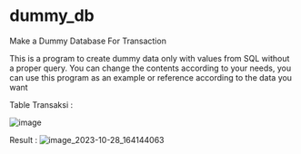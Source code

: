 # dummy_db
Make a Dummy Database For Transaction

This is a program to create dummy data only with values from SQL without a proper query. You can change the contents according to your needs, you can use this program as an example or reference according to the data you want

Table Transaksi :

![image](https://github.com/KepomPong2816/dummy_db/assets/116704301/f1c6f8ba-a862-4507-8afa-7dca50c29a8e)

Result :
![image_2023-10-28_164144063](https://github.com/KepomPong2816/dummy_db/assets/116704301/93d05be8-3404-41e9-9843-99e1f4a7e819)
